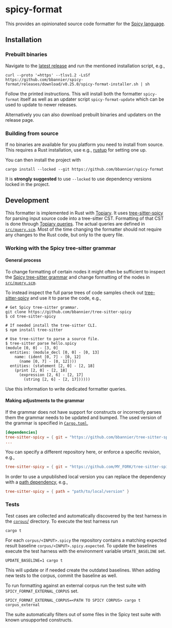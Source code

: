 # spicy-format

This provides an opinionated source code formatter for the [Spicy
language](https://docs.zeek.org/projects/spicy/en/latest/).

## Installation

### Prebuilt binaries

Navigate to the [latest
release](https://github.com/bbannier/spicy-format/releases/latest) and run the
mentioned installation script, e.g.,

```console
curl --proto '=https' --tlsv1.2 -LsSf https://github.com/bbannier/spicy-format/releases/download/v0.25.0/spicy-format-installer.sh | sh
```

Follow the printed instructions. This will install both the formatter
`spicy-format` itself as well as an updater script `spicy-format-update` which
can be used to update to newer releases.

Alternatively you can also download prebuilt binaries and updaters on the
release page.

### Building from source

If no binaries are available for you platform you need to install from source.
This requires a Rust installation, use e.g., [rustup](https://rustup.rs/) for
setting one up.

You can then install the project with

```console
cargo install --locked --git https://github.com/bbannier/spicy-format
```

It is **strongly suggested** to use `--locked` to use dependency versions locked
in the project.

## Development

This formatter is implemented in Rust with
[Topiary](https://github.com/tweag/topiary). It uses
[tree-sitter-spicy](https://github.com/bbannier/tree-sitter-spicy) for parsing
input source code into a tree-sitter CST. Formatting of that CST is done
through [Topiary queries](https://github.com/tweag/topiary#design). The actual
queries are defined in [`src/query.scm`](src/query.scm). Most of the time
changing the formatter should not require any changes to the Rust code, but
only to the query file.

### Working with the Spicy tree-sitter grammar

#### General process

To change formatting of certain nodes it might often be sufficient to inspect
the [Spicy tree-sitter
grammar](https://github.com/bbannier/tree-sitter-spicy/blob/main/grammar.js)
and change formatting of the nodes in [`src/query.scm`](src/query.scm).

To instead inspect the full parse trees of code samples check out
[tree-sitter-spicy](https://github.com/bbannier/tree-sitter-spicy) and use it
to parse the code, e.g.,

```console
# Get Spicy tree-sitter grammar.
git clone https://github.com/bbannier/tree-sitter-spicy
$ cd tree-sitter-spicy

# If needed install the tree-sitter CLI.
$ npm install tree-sitter

# Use tree-sitter to parse a source file.
$ tree-sitter parse hello.spicy
(module [0, 0] - [3, 0]
  entities: (module_decl [0, 0] - [0, 13]
    name: (ident [0, 7] - [0, 12]
      (name [0, 7] - [0, 12])))
  entities: (statement [2, 0] - [2, 18]
    (print [2, 0] - [2, 18]
      (expression [2, 6] - [2, 17]
        (string [2, 6] - [2, 17])))))
```

Use this information to write dedicated formatter queries.

#### Making adjustments to the grammar

If the grammar does not have support for constructs or incorrectly parses
them the grammar needs to be updated and bumped. The used version of the
grammar is specified in
[`Cargo.toml`](https://github.com/bbannier/spicy-format/blob/main/Cargo.toml),

```toml
[dependencies]
tree-sitter-spicy = { git = "https://github.com/bbannier/tree-sitter-spicy" }
...
```

You can specify a different repository here, or enforce a specific revision, e.g.,

```toml
tree-sitter-spicy = { git = "https://github.com/MY_FORK/tree-sitter-spicy", rev = "b9958baeda3dc77fa94af2ca2cd84723bd532d08" }
```

In order to use a unpublished local version you can replace the dependency with
a [path
dependency](https://doc.rust-lang.org/cargo/reference/specifying-dependencies.html#specifying-path-dependencies),
e.g.,

```toml
tree-sitter-spicy = { path = "path/to/local/version" }
```

### Tests

Test cases are collected and automatically discovered by the test harness in
the [`corpus`/](corpus/) directory. To execute the test harness run

```console
cargo t
```

For each `corpus/<INPUT>.spicy` the repository contains a matching expected
result baseline `corpus/<INPUT>.spicy.expected`. To update the baselines
execute the test harness with the environment variable `UPDATE_BASELINE` set.

```console
UPDATE_BASELINE=1 cargo t
```

This will update or if needed create the outdated baselines. When adding new
tests to the corpus, commit the baseline as well.

To run formatting against an external corpus run the test suite with
`SPICY_FORMAT_EXTERNAL_CORPUS` set.

```console
SPICY_FORMAT_EXTERNAL_CORPUS=<PATH TO SPICY CORPUS> cargo t corpus_external
```

The suite automatically filters out of some files in the Spicy test suite with
known unsupported constructs.
